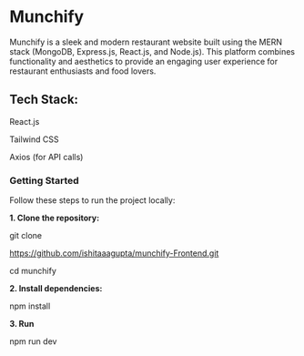 # Munchify


Munchify is a sleek and modern restaurant website built using the MERN stack (MongoDB, Express.js, React.js, and Node.js). This platform combines functionality and aesthetics to provide an engaging user experience for restaurant enthusiasts and food lovers.



## Tech Stack:

React.js

Tailwind CSS 

Axios (for API calls)

### Getting Started
Follow these steps to run the project locally:

__1. Clone the repository:__

git clone 

https://github.com/ishitaaagupta/munchify-Frontend.git

cd munchify

__2. Install dependencies:__

npm install

__3. Run__

npm run dev
